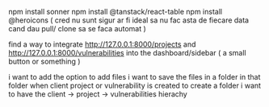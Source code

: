 npm install sonner
npm install @tanstack/react-table
npm install @heroicons ( cred nu sunt sigur ar fi ideal sa nu fac asta de fiecare data cand dau pull/ clone sa se faca automat )

find a way to integrate http://127.0.0.1:8000/projects and http://127.0.0.1:8000/vulnerabilities into the dashboard/sidebar ( a small button or something )



i want to add the option to add files i want to save the files in a folder in that folder when client project or vulnerability is created to create a folder i want to have the client -> project -> vulnerabilities hierachy 